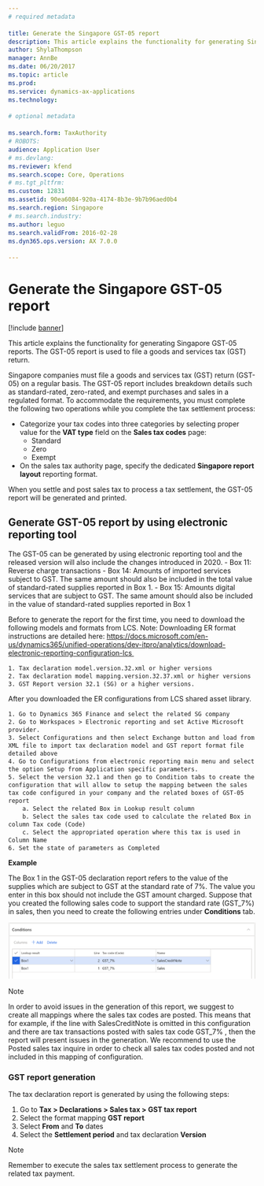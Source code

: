 ```yaml
---
# required metadata

title: Generate the Singapore GST-05 report
description: This article explains the functionality for generating Singapore GST-05 reports in Microsoft Dynamics 365 Finance. The GST-05 report is used to file a goods and services tax (GST) return. 
author: ShylaThompson
manager: AnnBe
ms.date: 06/20/2017
ms.topic: article
ms.prod: 
ms.service: dynamics-ax-applications
ms.technology: 

# optional metadata

ms.search.form: TaxAuthority
# ROBOTS: 
audience: Application User
# ms.devlang: 
ms.reviewer: kfend
ms.search.scope: Core, Operations
# ms.tgt_pltfrm: 
ms.custom: 12831
ms.assetid: 90ea6084-920a-4174-8b3e-9b7b96aed0b4
ms.search.region: Singapore
# ms.search.industry: 
ms.author: leguo
ms.search.validFrom: 2016-02-28
ms.dyn365.ops.version: AX 7.0.0

---
```


# Generate the Singapore GST-05 report

[!include [banner](../includes/banner.md)]

This article explains the functionality for generating Singapore GST-05 reports. The GST-05 report is used to file a goods and services tax (GST) return. 

Singapore companies must file a goods and services tax (GST) return (GST-05) on a regular basis. The GST-05 report includes breakdown details such as standard-rated, zero-rated, and exempt purchases and sales in a regulated format. To accommodate the requirements, you must complete the following two operations while you complete the tax settlement process:

-   Categorize your tax codes into three categories by selecting proper value for the **VAT type** field on the **Sales tax codes** page:
    -   Standard
    -   Zero
    -   Exempt
-   On the sales tax authority page, specify the dedicated **Singapore report layout** reporting format.

When you settle and post sales tax to process a tax settlement, the GST-05 report will be generated and printed.


## Generate GST-05 report by using electronic reporting tool

The GST-05 can be generated by using electronic reporting tool and the released version will also include the changes introduced in 2020.
	-   Box 11: Reverse charge transactions
	-   Box 14: Amounts of imported services subject to GST. The same amount should also be included in the total value of standard-rated supplies reported in Box 1.
	-   Box 15: Amounts digital services that are subject to GST. The same amount should also be included in the value of standard-rated supplies reported in Box 1

Before to generate the report for the first time, you need to download the following models and formats from LCS. Note: Downloading ER format instructions are detailed here: https://docs.microsoft.com/en-us/dynamics365/unified-operations/dev-itpro/analytics/download-electronic-reporting-configuration-lcs 

	1. Tax declaration model.version.32.xml or higher versions 
	2. Tax declaration model mapping.version.32.37.xml or higher versions
	3. GST Report version 32.1 (SG) or a higher versions. 

After you downloaded the ER configurations from LCS shared asset library. 

	1. Go to Dynamics 365 Finance and select the related SG company
	2. Go to Workspaces > Electronic reporting and set Active Microsoft provider.
	3. Select Configurations and then select Exchange button and load from XML file to import tax declaration model and GST report format file detailed above
	4. Go to Configurations from electronic reporting main menu and select the option Setup from Application specific parameters. 
	5. Select the version 32.1 and then go to Condition tabs to create the configuration that will allow to setup the mapping between the sales tax code configured in your company and the related boxes of GST-05 report
		a. Select the related Box in Lookup result column
		b. Select the sales tax code used to calculate the related Box in column Tax code (Code)
		c. Select the appropriated operation where this tax is used in Column Name
	6. Set the state of parameters as Completed
		
**Example**

The Box 1 in the GST-05 declaration report refers to the value of the supplies which are subject to GST at the standard rate of 7%. The value you enter in this box should not include the GST amount charged.
Suppose that you created the following sales code to support the standard rate (GST_7%) in sales, then you need to create the following entries under **Conditions** tab.

![Example](media/SG_GST_Report_Configuration.png)

> [!NOTE]
> In order to avoid issues in the generation of this report, we suggest to create all mappings where the sales tax codes are posted. This means that for example, if the line with SalesCreditNote is omitted in this configuration and there are tax transactions posted with sales tax code GST_7% , then the report will present issues in the generation.  We recommend to use the Posted sales tax inquire in order to check all sales tax codes posted and not included in this mapping of configuration.  
	
### GST report generation
The tax declaration report is generated by using the following steps:

1. Go to **Tax > Declarations > Sales tax > GST tax report** 
2. Select the format mapping **GST report**
3. Select **From** and **To** dates
4. Select the **Settlement period** and tax declaration **Version**
	
> [!NOTE]
> Remember to execute the sales tax settlement process to generate the related tax payment. 




